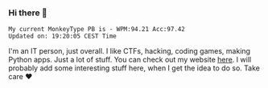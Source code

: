 ### Hi there 👋
<!-- PB START -->
```
My current MonkeyType PB is - WPM:94.21 Acc:97.42
Updated on: 19:20:05 CEST Time
```
<!-- PB END -->
I'm an IT person, just overall. I like CTFs, hacking, coding games, making Python apps. Just a lot of stuff.
You can check out my website [here](https://skill3472.github.io/).
I will probably add some interesting stuff here, when I get the idea to do so. Take care ❤️
